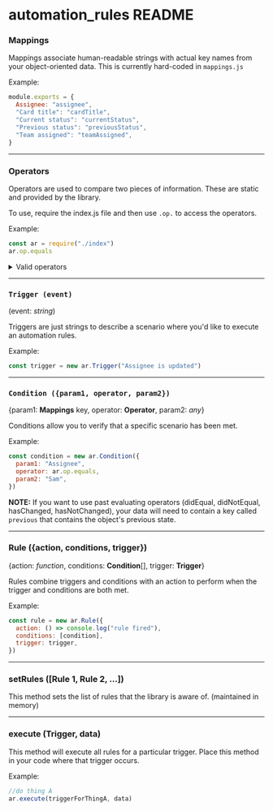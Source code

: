 # automation_rules README

### Mappings

Mappings associate human-readable strings with actual key names from your object-oriented data. This is currently hard-coded in `mappings.js`

Example:

```javascript
module.exports = {
  Assignee: "assignee",
  "Card title": "cardTitle",
  "Current status": "currentStatus",
  "Previous status": "previousStatus",
  "Team assigned": "teamAssigned",
}
```

<hr>

### Operators

Operators are used to compare two pieces of information. These are static and provided by the library.

To use, require the index.js file and then use `.op.` to access the operators.

Example:

```javascript
const ar = require("./index")
ar.op.equals
```

<details>
<summary>Valid operators</summary>
<ul>
<li>equals</li>
<li>doesNotEqual</li>
<li>didEqual</li>
<li>didNotEqual</li>
<li>doesInclude</li>
<li>doesNotInclude</li>
<li>hasChanged</li>
<li>hasNotChanged</li>
<li>isGreatherThan</li>
<li>isGreatherThanOrEqualTo</li>
<li>isLessThan</li>
<li>isLessThanOrEqualTo</li>
<li>isFalsy</li>
<li>isTruthy</li>
</ul>
</details>

<hr>

### `Trigger (event)`

(event: _string_)

Triggers are just strings to describe a scenario where you'd like to execute an automation rules.

Example:

```javascript
const trigger = new ar.Trigger("Assignee is updated")
```

<hr>

### `Condition ({param1, operator, param2})`

{param1: **Mappings** key, operator: **Operator**, param2: _any_}

Conditions allow you to verify that a specific scenario has been met.

Example:

```javascript
const condition = new ar.Condition({
  param1: "Assignee",
  operator: ar.op.equals,
  param2: "Sam",
})
```

**NOTE:** If you want to use past evaluating operators (didEqual, didNotEqual, hasChanged, hasNotChanged), your data will need to contain a key called `previous` that contains the object's previous state.

<hr>

### Rule ({action, conditions, trigger})

{action: _function_, conditions: **Condition**[], trigger: **Trigger**}

Rules combine triggers and conditions with an action to perform when the trigger and conditions are both met.

Example:

```javascript
const rule = new ar.Rule({
  action: () => console.log("rule fired"),
  conditions: [condition],
  trigger: trigger,
})
```

<hr>

### setRules ([Rule 1, Rule 2, ...])

This method sets the list of rules that the library is aware of. (maintained in memory)

<hr>

### execute (Trigger, data)

This method will execute all rules for a particular trigger. Place this method in your code where that trigger occurs.

Example:

```javascript
//do thing A
ar.execute(triggerForThingA, data)
```
